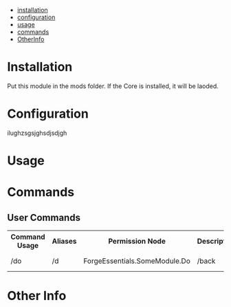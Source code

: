 * [installation](#install)
* [configuration](#config)
* [usage](#use)
* [commands](#command)
* [OtherInfo](#other)

# Installation <a name="install"></a>
Put this module in the mods folder. If the Core is installed, it will be laoded.

# Configuration <a name="config"></a>
ilughzsgsjghsdjsdjgh

# Usage <a name="use"></a>


# Commands <a name="command"></a>

## User Commands
<table>
	<tr>
		<th>Command Usage</th>
		<th>Aliases</th>
		<th>Permission Node</th>
		<th>Description</th>
	</tr>
	<tr>
		<td>/do</td>
		<td>/d</td>
		<td>ForgeEssentials.SomeModule.Do</td>
		<td>/back</td>
		<td>Do something</td>
	</tr>
	<tr>
</table>


# Other Info <a name="other"></a>
